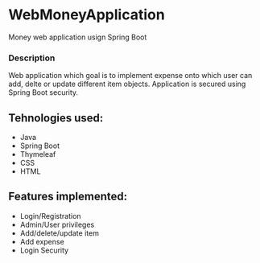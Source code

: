 # WebMoneyApplication

Money web application usign Spring Boot

### Description
Web application which goal is to implement expense onto which user can add, delte or update different item objects. Application is secured using Spring Boot security.

## Tehnologies used:
* Java
* Spring Boot
* Thymeleaf
* CSS
* HTML

## Features implemented:
* Login/Registration
* Admin/User privileges
* Add/delete/update item
* Add expense
* Login Security
